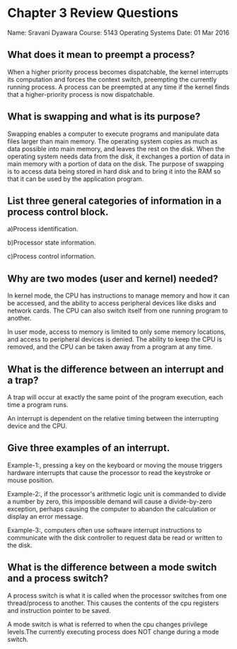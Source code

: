 # Chapter 3 Review Questions
Name: Sravani Dyawara
Course: 5143 Operating Systems
Date: 01 Mar 2016

## What does it mean to preempt a process?

When a higher priority process becomes dispatchable, the kernel interrupts its computation and forces the context switch, preempting the currently running process. A process can be preempted at any time if the kernel finds that a higher-priority process is now dispatchable.

## What is swapping and what is its purpose?

Swapping enables a computer to execute programs and manipulate data files larger than main memory. The operating system copies as much as data possible into main memory, and leaves the rest on the disk. When the operating system needs data from the disk, it exchanges a portion of data in main memory with a portion of data on the disk.
The purpose of swapping is to access data being stored in hard disk and to bring it into the RAM so that it can be used by the application program.

## List three general categories of information in a process control block.

a)Process identification.

b)Processor state information.

c)Process control information.

## Why are two modes (user and kernel) needed?

In kernel mode, the CPU has instructions to manage memory and how it can be accessed, and the ability to access peripheral devices like disks and network cards. The CPU can also switch itself from one running program to another.

In user mode, access to memory is limited to only some memory locations, and access to peripheral devices is denied. The ability to keep the CPU is removed, and the CPU can be taken away from a program at any time.

## What is the difference between an interrupt and a trap?

 A trap will occur at exactly the same point of the program execution, each time a program runs.

 An interrupt is dependent on the relative timing between the interrupting device and the CPU.
## Give three examples of an interrupt.
 
 Example-1:, pressing a key on the keyboard or moving the mouse triggers hardware interrupts that cause the processor to read the keystroke or mouse position.
 
  Example-2:, if the processor's arithmetic logic unit is commanded to divide a number by zero, this impossible demand will cause a divide-by-zero exception, perhaps causing the computer to abandon the calculation or display an error message. 
  
  Example-3:, computers often use software interrupt instructions to communicate with the disk controller to request data be read or written to the disk.
  
## What is the difference between a mode switch and a process switch?

 A process switch is what it is called when the processor switches from one thread/process to another. This causes the contents of the cpu registers and instruction pointer to be saved. 
 
 A mode switch is what is referred to when the cpu changes privilege levels.The currently executing process does NOT change during a mode switch.
